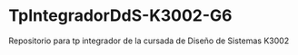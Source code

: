 # TpIntegradorDdS-K3002-G6
Repositorio para tp integrador de la cursada de Diseño de Sistemas K3002
